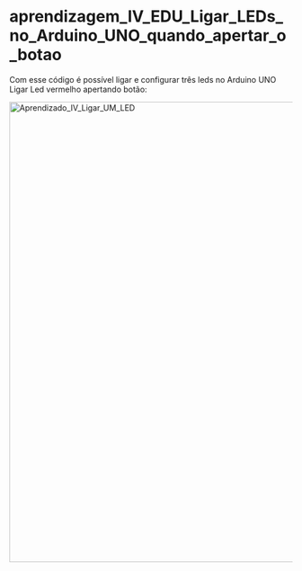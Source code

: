 # aprendizagem_IV_EDU_Ligar_LEDs_no_Arduino_UNO_quando_apertar_o_botao
Com esse código é possível ligar e configurar três leds no Arduino UNO 
Ligar Led vermelho apertando botão: 


<img width="1511" height="819" alt="Aprendizado_IV_Ligar_UM_LED" src="https://github.com/user-attachments/assets/4f808d06-4883-4d52-9c2d-a581559daa76" />
